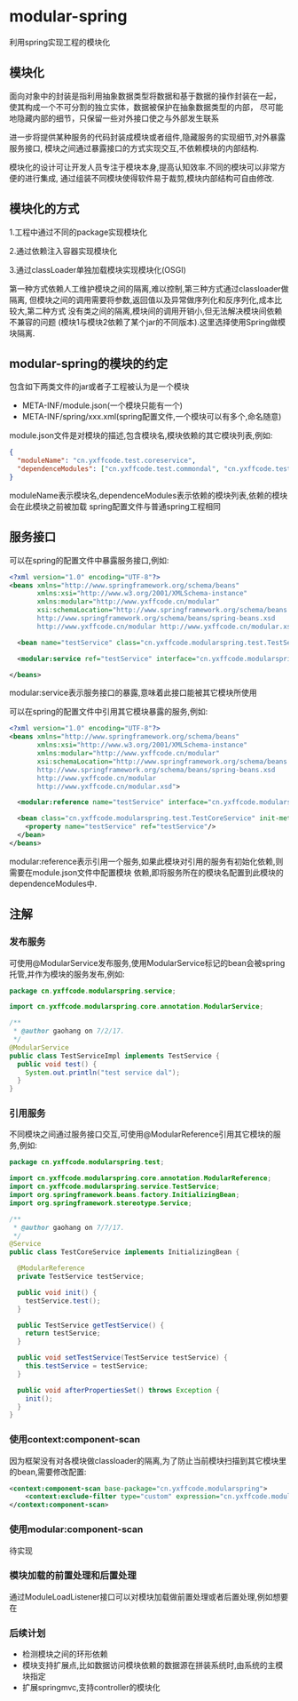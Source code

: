 # modular-spring
利用spring实现工程的模块化

## 模块化
面向对象中的封装是指利用抽象数据类型将数据和基于数据的操作封装在一起，
使其构成一个不可分割的独立实体，数据被保护在抽象数据类型的内部，
尽可能地隐藏内部的细节，只保留一些对外接口使之与外部发生联系

进一步将提供某种服务的代码封装成模块或者组件,隐藏服务的实现细节,对外暴露服务接口,
模块之间通过暴露接口的方式实现交互,不依赖模块的内部结构.

模块化的设计可让开发人员专注于模块本身,提高认知效率.不同的模块可以非常方便的进行集成,
通过组装不同模块使得软件易于裁剪,模块内部结构可自由修改.

## 模块化的方式
1.工程中通过不同的package实现模块化

2.通过依赖注入容器实现模块化

3.通过classLoader单独加载模块实现模块化(OSGI)

第一种方式依赖人工维护模块之间的隔离,难以控制,第三种方式通过classloader做隔离,
但模块之间的调用需要将参数,返回值以及异常做序列化和反序列化,成本比较大,第二种方式
没有类之间的隔离,模块间的调用开销小,但无法解决模块间依赖不兼容的问题
(模块1与模块2依赖了某个jar的不同版本).这里选择使用Spring做模块隔离.

## modular-spring的模块的约定
包含如下两类文件的jar或者子工程被认为是一个模块
* META-INF/module.json(一个模块只能有一个)
* META-INF/spring/xxx.xml(spring配置文件,一个模块可以有多个,命名随意)

module.json文件是对模块的描述,包含模块名,模块依赖的其它模块列表,例如:
```json
{
  "moduleName": "cn.yxffcode.test.coreservice",
  "dependenceModules": ["cn.yxffcode.test.commondal", "cn.yxffcode.test.commonsal"]
}
```
moduleName表示模块名,dependenceModules表示依赖的模块列表,依赖的模块会在此模块之前被加载
spring配置文件与普通spring工程相同

## 服务接口
可以在spring的配置文件中暴露服务接口,例如:
```xml
<?xml version="1.0" encoding="UTF-8"?>
<beans xmlns="http://www.springframework.org/schema/beans"
       xmlns:xsi="http://www.w3.org/2001/XMLSchema-instance"
       xmlns:modular="http://www.yxffcode.cn/modular"
       xsi:schemaLocation="http://www.springframework.org/schema/beans
       http://www.springframework.org/schema/beans/spring-beans.xsd
       http://www.yxffcode.cn/modular http://www.yxffcode.cn/modular.xsd">

  <bean name="testService" class="cn.yxffcode.modularspring.test.TestServiceImpl"/>

  <modular:service ref="testService" interface="cn.yxffcode.modularspring.test.TestService"/>

</beans>
```
modular:service表示服务接口的暴露,意味着此接口能被其它模块所使用

可以在spring的配置文件中引用其它模块暴露的服务,例如:
```xml
<?xml version="1.0" encoding="UTF-8"?>
<beans xmlns="http://www.springframework.org/schema/beans"
       xmlns:xsi="http://www.w3.org/2001/XMLSchema-instance"
       xmlns:modular="http://www.yxffcode.cn/modular"
       xsi:schemaLocation="http://www.springframework.org/schema/beans
       http://www.springframework.org/schema/beans/spring-beans.xsd
       http://www.yxffcode.cn/modular
       http://www.yxffcode.cn/modular.xsd">

  <modular:reference name="testService" interface="cn.yxffcode.modularspring.test.TestService"/>

  <bean class="cn.yxffcode.modularspring.test.TestCoreService" init-method="init">
    <property name="testService" ref="testService"/>
  </bean>
</beans>
```

modular:reference表示引用一个服务,如果此模块对引用的服务有初始化依赖,则需要在module.json文件中配置模块
依赖,即将服务所在的模块名配置到此模块的dependenceModules中.

## 注解
### 发布服务
可使用@ModularService发布服务,使用ModularService标记的bean会被spring托管,并作为模块的服务发布,例如:
```java
package cn.yxffcode.modularspring.service;

import cn.yxffcode.modularspring.core.annotation.ModularService;

/**
 * @author gaohang on 7/2/17.
 */
@ModularService
public class TestServiceImpl implements TestService {
  public void test() {
    System.out.println("test service dal");
  }
}
```
### 引用服务
不同模块之间通过服务接口交互,可使用@ModularReference引用其它模块的服务,例如:
```java
package cn.yxffcode.modularspring.test;

import cn.yxffcode.modularspring.core.annotation.ModularReference;
import cn.yxffcode.modularspring.service.TestService;
import org.springframework.beans.factory.InitializingBean;
import org.springframework.stereotype.Service;

/**
 * @author gaohang on 7/7/17.
 */
@Service
public class TestCoreService implements InitializingBean {

  @ModularReference
  private TestService testService;

  public void init() {
    testService.test();
  }

  public TestService getTestService() {
    return testService;
  }

  public void setTestService(TestService testService) {
    this.testService = testService;
  }

  public void afterPropertiesSet() throws Exception {
    init();
  }
}
```
### 使用context:component-scan
因为框架没有对各模块做classloader的隔离,为了防止当前模块扫描到其它模块里的bean,需要修改配置:
```xml
<context:component-scan base-package="cn.yxffcode.modularspring">
    <context:exclude-filter type="custom" expression="cn.yxffcode.modularspring.boot.spring.ModuleTypeFilter"/>
</context:component-scan>
```
### 使用modular:component-scan
待实现
### 模块加载的前置处理和后置处理
通过ModuleLoadListener接口可以对模块加载做前置处理或者后置处理,例如想要在

### 后续计划
* 检测模块之间的环形依赖
* 模块支持扩展点,比如数据访问模块依赖的数据源在拼装系统时,由系统的主模块指定
* 扩展springmvc,支持controller的模块化